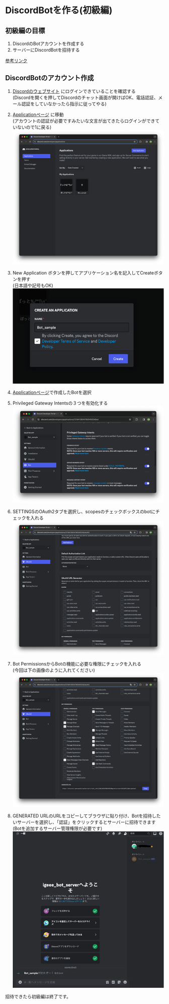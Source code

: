 # DiscordBotを作る(初級編)
## 初級編の目標
1. DiscordのBotアカウントを作成する
1. サーバーにDiscordBotを招待する

[参考リンク](https://discordpy.readthedocs.io/ja/latest/discord.html)


## DiscordBotのアカウント作成
1. [Discordのウェブサイト](https://discord.com/) にログインできていることを確認する<br>
(Discordを開くを押してDiscordのチャット画面が開けばOK、電話認証、メール認証をしていなかったら指示に従ってやる)

1. [Applicationページ](https://discord.com/developers/applications) に移動 <br>
(アカウントの認証が必要ですみたいな文言が出てきたらログインができていないので1に戻る)<bt>
![alt text](application_page.png)

1. New Application ボタンを押してアプリケーション名を記入してCreateボタンを押す<br>
(日本語や記号もOK)<br>
![alt text](name_sample.png)

1. [Applicationページ](https://discord.com/developers/applications)で作成したBotを選択
  
1. Privileged Gateway Intentsの３つを有効化する
![alt text](bot_privilege.png) 

2. SETTINGSのOAuth2タブを選択し、scopesのチェックボックスのbotにチェックを入れる<br>
![alt text](bot_check.png)

1. Bot PermissionsからBotの機能に必要な権限にチェックを入れる<br>
(今回は下の画像のように入れてください)<br>
![alt text](bot_permission.png)

1. GENERATED URLのURLをコピーしてブラウザに貼り付け、Botを招待したいサーバーを選択し、「認証」をクリックするとサーバーに招待できます<br>
(Botを追加するサーバー管理権限が必要です)
![alt text](bot_invitation.png)


招待できたら初級編は終了です。
